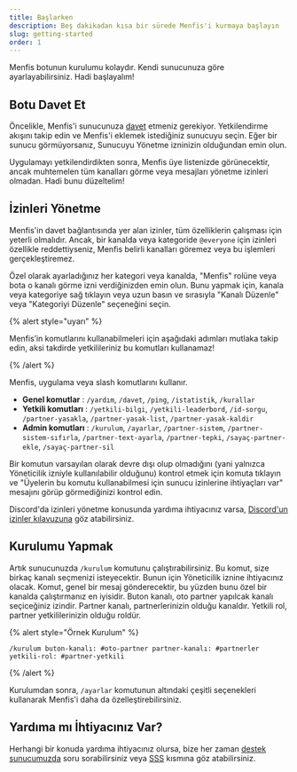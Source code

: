 ```yaml
---
title: Başlarken
description: Beş dakikadan kısa bir sürede Menfis'i kurmaya başlayın
slug: getting-started
order: 1
---
```


Menfis botunun kurulumu kolaydır. Kendi sunucunuza göre ayarlayabilirsiniz. Hadi başlayalım!

## Botu Davet Et

Öncelikle, Menfis'i sunucunuza [davet](/invite) etmeniz gerekiyor. Yetkilendirme akışını takip edin ve Menfis'i eklemek istediğiniz sunucuyu seçin. Eğer bir sunucu görmüyorsanız, Sunucuyu Yönetme izninizin olduğundan emin olun.

Uygulamayı yetkilendirdikten sonra, Menfis üye listenizde görünecektir, ancak muhtemelen tüm kanalları görme veya mesajları yönetme izinleri olmadan. Hadi bunu düzeltelim!

## İzinleri Yönetme

Menfis'in davet bağlantısında yer alan izinler, tüm özelliklerin çalışması için yeterli olmalıdır. Ancak, bir kanalda veya kategoride `@everyone` için izinleri özellikle reddettiyseniz, Menfis belirli kanalları göremez veya bu işlemleri gerçekleştiremez.

Özel olarak ayarladığınız her kategori veya kanalda, "Menfis" rolüne veya bota o kanalı görme izni verdiğinizden emin olun. Bunu yapmak için, kanala veya kategoriye sağ tıklayın veya uzun basın ve sırasıyla "Kanalı Düzenle" veya "Kategoriyi Düzenle" seçeneğini seçin.

{% alert style="uyarı" %}

Menfis’in komutlarını kullanabilmeleri için aşağıdaki adımları mutlaka takip edin, aksi takdirde yetkilileriniz bu komutları kullanamaz!

{% /alert %}

Menfis, uygulama veya slash komutlarını kullanır. 

- **Genel komutlar** : `/yardım`, `/davet`, `/ping`, `/istatistik`, `/kurallar`
- **Yetkili komutları** : `/yetkili-bilgi`, `/yetkili-leaderbord`, `/id-sorgu`, `/partner-yasakla`, `/partner-yasak-list`, `/partner-yasak-kaldir`
- **Admin komutları** : `/kurulum`, `/ayarlar`, `/partner-sistem`, `/partner-sistem-sıfırla`, `/partner-text-ayarla`, `/partner-tepki`, `/sayaç-partner-ekle`, `/sayaç-partner-sil`

Bir komutun varsayılan olarak devre dışı olup olmadığını (yani yalnızca Yöneticilik izniyle kullanılabilir olduğunu) kontrol etmek için komuta tıklayın ve "Üyelerin bu komutu kullanabilmesi için sunucu izinlerine ihtiyaçları var" mesajını görüp görmediğinizi kontrol edin.

Discord'da izinleri yönetme konusunda yardıma ihtiyacınız varsa, [Discord'un izinler kılavuzuna](https://support.discord.com/hc/tr/articles/206029707-Setting-Up-Permissions-FAQ) göz atabilirsiniz.

## Kurulumu Yapmak

Artık sunucunuzda `/kurulum` komutunu çalıştırabilirsiniz. Bu komut, size birkaç kanalı seçmenizi isteyecektir. Bunun için Yöneticilik iznine ihtiyacınız olacak. Komut, genel bir mesaj gönderecektir, bu yüzden bunu özel bir kanalda çalıştırmanız en iyisidir. Buton kanalı, oto partner yapılcak kanalı seçiceğiniz izindir. Partner kanalı, partnerlerinizin olduğu kanaldır. Yetkili rol, partner yetkililerinizin olduğu roldür.

{% alert style="Örnek Kurulum" %}

`/kurulum buton-kanalı: #oto-partner partner-kanalı: #partnerler yetkili-rol: #partner-yetkili`

{% /alert %}

Kurulumdan sonra, `/ayarlar` komutunun altındaki çeşitli seçenekleri kullanarak Menfis'i daha da özelleştirebilirsiniz.

## Yardıma mı İhtiyacınız Var?

Herhangi bir konuda yardıma ihtiyacınız olursa, bize her zaman [destek sunucumuzda](/support) soru sorabilirsiniz veya
[SSS](/docs/introduction/faq) kısmına göz atabilirsiniz.
